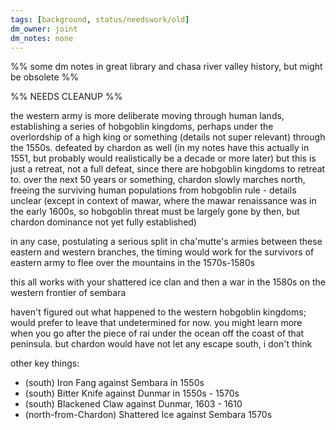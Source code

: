 ```yaml
---
tags: [background, status/needswork/old]
dm_owner: joint
dm_notes: none
---
```


%% some  dm notes in great library and chasa river valley history, but might be obsolete %%

%% NEEDS CLEANUP %%

the western army is more deliberate moving through human lands, establishing a series of hobgoblin kingdoms, perhaps under the overlordship of a high king or something (details not super relevant) through the 1550s. defeated by chardon as well (in my notes have this actually in 1551, but probably would realistically be a decade or more later) but this is just a retreat, not a full defeat, since there are hobgoblin kingdoms to retreat to. over the next 50 years or something, chardon slowly marches north, freeing the surviving human populations from hobgoblin rule - details unclear    (except in context of mawar, where the mawar renaissance was in the early 1600s, so hobgoblin threat must be largely gone by then, but chardon dominance not yet fully established)

in any case, postulating a serious split in cha'mutte's armies between these eastern and western branches, the timing would work for the survivors of eastern army to flee over the mountains in the 1570s-1580s

this all works with your shattered ice clan and then a war in the 1580s on the western frontier of sembara

haven't figured out what happened to the western hobgoblin kingdoms; would prefer to leave that undetermined for now. you might learn more when you go after the piece of rai under the ocean off the coast of that peninsula.   but chardon would have not let any escape south, i don't think

other key things: 
* (south) Iron Fang against Sembara in 1550s
* (south) Bitter Knife against Dunmar in 1550s - 1570s
* (south) Blackened Claw against Dunmar, 1603 - 1610
* (north-from-Chardon) Shattered Ice against Sembara 1570s